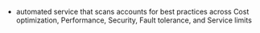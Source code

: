 - automated service that scans accounts for best practices across Cost optimization, Performance, Security, Fault tolerance, and Service limits